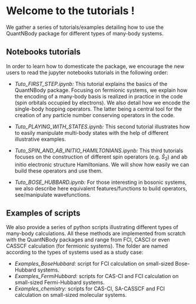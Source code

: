 # Welcome to the tutorials !

We gather a series of tutorials/examples detailing how to use the QuantNBody package for different types of many-body systems. 

## Notebooks tutorials

In order to learn how to domesticate the package, we encourage the new users to read the jupyter notebooks tutorials in the following order:

- *Tuto_FIRST_STEP.ipynb:* This tutorial explains the basics of the QuantNBody package. Focusing on fermionic systems, 
we explain how the encoding of a many-body basis  is realized in practice in the code (spin orbitals occupied by electrons).
We also detail how we encode the single-body hopping operators. The latter being a central tool for the creation of any particle number conserving operators in the code. 

- *Tuto_PLAYING_WITH_STATES.ipynb:* This second tutorial illustrates how to easily manipulate multi-body states with the help of different illustrative examples. 

- *Tuto_SPIN_AND_AB_INITIO_HAMILTONIANS.ipynb:* This third tutorials focuses on the construction of different spin operators (e.g. $\hat{S}_2$) and ab initio electronic structure Hamiltonians.
We will show how easily we can build these operators and use them.

- *Tuto_BOSE_HUBBARD.ipynb:* For those interesting in bosonic systems, we also describe here equivalent features/functions to build operators, see/manipulate wavefunctions.


## Examples of scripts

We also provide a series of python scripts illustrating different types of many-body calculations. All these methods are implemented from scratch with the QuantNBody packages and range from FCI, CASCI or even CASSCF calculation (for fermionic systems). The folder are named according to the types of systems used as a study case:

- *Examples_BoseHubbard:* script for FCI calculation on small-sized Bose-Hubbard systems.
- *Examples_FermiHubbard:* scripts for CAS-CI and FCI calculation on small-sized Fermi-Hubbard systems.
- *Examples_chemistry:* scripts for CAS-CI, SA-CASSCF and FCI calculation on small-sized molecular systems.
